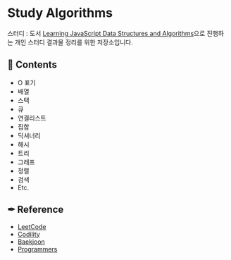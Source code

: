 # Study Algorithms

스터디 : 도서 [Learning JavaScript Data Structures and Algorithms](https://www.aladin.co.kr/shop/wproduct.aspx?ItemId=69412435)으로 진행하는 개인 스터디 결과물 정리를 위한 저장소입니다.

## 📝 Contents

- O 표기
- 배열
- 스택
- 큐
- 연결리스트
- 집합
- 딕셔너리
- 해시
- 트리
- 그래프
- 정렬
- 검색
- Etc.

## ✒ Reference

- [LeetCode](https://leetcode.com/)
- [Codility](https://www.codility.com/)
- [Baekjoon](https://www.acmicpc.net/)
- [Programmers](https://programmers.co.kr/)
